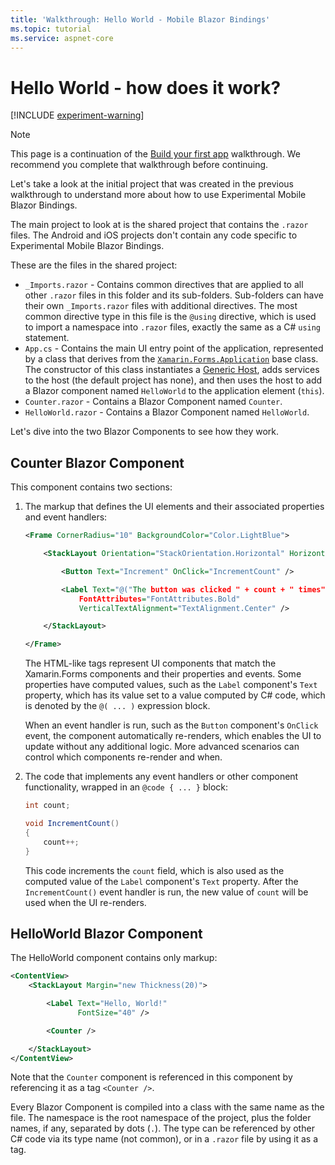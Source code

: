 ```yaml
---
title: 'Walkthrough: Hello World - Mobile Blazor Bindings'
ms.topic: tutorial
ms.service: aspnet-core
---
```


# Hello World - how does it work?

[!INCLUDE [experiment-warning](../includes/experiment-warning.md)]

> [!NOTE]
> This page is a continuation of the [Build your first app](build-first-app.md) walkthrough. We recommend you complete that walkthrough before continuing.

Let's take a look at the initial project that was created in the previous walkthrough to understand more about how to use Experimental Mobile Blazor Bindings.

The main project to look at is the shared project that contains the `.razor` files. The Android and iOS projects don't contain any code specific to Experimental Mobile Blazor Bindings.

These are the files in the shared project:

* `_Imports.razor` - Contains common directives that are applied to all other `.razor` files in this folder and its sub-folders. Sub-folders can have their own `_Imports.razor` files with additional directives. The most common directive type in this file is the `@using` directive, which is used to import a namespace into `.razor` files, exactly the same as a C# `using` statement.
* `App.cs` - Contains the main UI entry point of the application, represented by a class that derives from the [`Xamarin.Forms.Application`](/dotnet/api/xamarin.forms.application) base class. The constructor of this class instantiates a [Generic Host](/aspnet/core/fundamentals/host/generic-host), adds services to the host (the default project has none), and then uses the host to add a Blazor component named `HelloWorld` to the application element (`this`).
* `Counter.razor` - Contains a Blazor Component named `Counter`.
* `HelloWorld.razor` - Contains a Blazor Component named `HelloWorld`.

Let's dive into the two Blazor Components to see how they work.

## Counter Blazor Component

This component contains two sections:

1. The markup that defines the UI elements and their associated properties and event handlers:

    ```xml
    <Frame CornerRadius="10" BackgroundColor="Color.LightBlue">

        <StackLayout Orientation="StackOrientation.Horizontal" HorizontalOptions="LayoutOptions.Center">

            <Button Text="Increment" OnClick="IncrementCount" />

            <Label Text="@("The button was clicked " + count + " times")"
                FontAttributes="FontAttributes.Bold"
                VerticalTextAlignment="TextAlignment.Center" />

        </StackLayout>

    </Frame>
    ```

    The HTML-like tags represent UI components that match the Xamarin.Forms components and their properties and events. Some properties have computed values, such as the `Label` component's `Text` property, which has its value set to a value computed by C# code, which is denoted by the `@( ... )` expression block.

    When an event handler is run, such as the `Button` component's `OnClick` event, the component automatically re-renders, which enables the UI to update without any additional logic. More advanced scenarios can control which components re-render and when.

2. The code that implements any event handlers or other component functionality, wrapped in an `@code { ... }` block:

    ```c#
    int count;

    void IncrementCount()
    {
        count++;
    }
    ```

    This code increments the `count` field, which is also used as the computed value of the `Label` component's `Text` property. After the `IncrementCount()` event handler is run, the new value of `count` will be used when the UI re-renders.

## HelloWorld Blazor Component

The HelloWorld component contains only markup:

```xml
<ContentView>
    <StackLayout Margin="new Thickness(20)">

        <Label Text="Hello, World!"
               FontSize="40" />

        <Counter />

    </StackLayout>
</ContentView>
```

Note that the `Counter` component is referenced in this component by referencing it as a tag `<Counter />`.

Every Blazor Component is compiled into a class with the same name as the file. The namespace is the root namespace of the project, plus the folder names, if any, separated by dots (`.`). The type can be referenced by other C# code via its type name (not common), or in a `.razor` file by using it as a tag.
